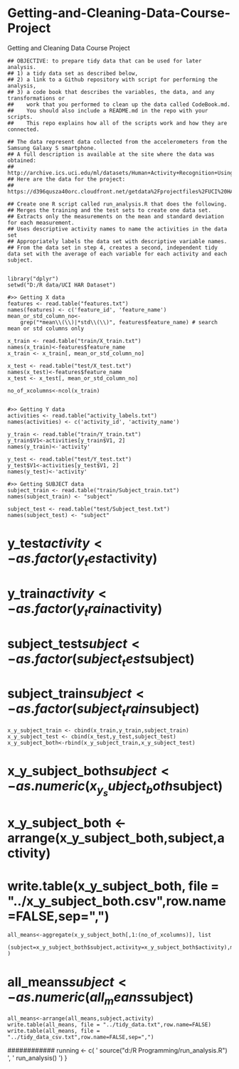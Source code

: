 # Getting-and-Cleaning-Data-Course-Project
Getting and Cleaning Data Course Project

    ## OBJECTIVE: to prepare tidy data that can be used for later analysis.  
    ## 1) a tidy data set as described below, 
    ## 2) a link to a Github repository with script for performing the analysis, 
    ## 3) a code book that describes the variables, the data, and any transformations or 
    ##    work that you performed to clean up the data called CodeBook.md. 
    ##    You should also include a README.md in the repo with your scripts. 
    ##    This repo explains how all of the scripts work and how they are connected.  

    ## The data represent data collected from the accelerometers from the Samsung Galaxy S smartphone. 
    ## A full description is available at the site where the data was obtained: 
    ##     http://archive.ics.uci.edu/ml/datasets/Human+Activity+Recognition+Using+Smartphones 
    ## Here are the data for the project: 
    ##     https://d396qusza40orc.cloudfront.net/getdata%2Fprojectfiles%2FUCI%20HAR%20Dataset.zip 

    ## Create one R script called run_analysis.R that does the following. 
    ## Merges the training and the test sets to create one data set.
    ## Extracts only the measurements on the mean and standard deviation for each measurement. 
    ## Uses descriptive activity names to name the activities in the data set
    ## Appropriately labels the data set with descriptive variable names. 
    ## From the data set in step 4, creates a second, independent tidy data set with the average of each variable for each activity and each subject.


    library("dplyr")
    setwd("D:/R data/UCI HAR Dataset")
    
    #>> Getting X data
    features <- read.table("features.txt")
    names(features) <- c('feature_id', 'feature_name')
    mean_or_std_column_no<- 
        grep("*mean\\(\\)|*std\\(\\)", features$feature_name) # search mean or std columns only   
    
    x_train <- read.table("train/X_train.txt")
    names(x_train)<-features$feature_name 
    x_train <- x_train[, mean_or_std_column_no] 
    
    x_test <- read.table("test/X_test.txt")
    names(x_test)<-features$feature_name
    x_test <- x_test[, mean_or_std_column_no] 
    
    no_of_xcolumns<-ncol(x_train)
    
    
    #>> Getting Y data
    activities <- read.table("activity_labels.txt")
    names(activities) <- c('activity_id', 'activity_name')
    
    y_train <- read.table("train/Y_train.txt")
    y_train$V1<-activities[y_train$V1, 2]
    names(y_train)<-'activity'
    
    y_test <- read.table("test/Y_test.txt")
    y_test$V1<-activities[y_test$V1, 2]
    names(y_test)<-'activity'
    
    #>> Getting SUBJECT data
    subject_train <- read.table("train/Subject_train.txt")
    names(subject_train) <- "subject"
    
    subject_test <- read.table("test/Subject_test.txt")
    names(subject_test) <- "subject"
    
#    y_test$activity <- as.factor(y_test$activity)
#    y_train$activity <- as.factor(y_train$activity)
#    subject_test$subject <- as.factor(subject_test$subject)
#    subject_train$subject <- as.factor(subject_train$subject)
    
    x_y_subject_train <- cbind(x_train,y_train,subject_train)
    x_y_subject_test <- cbind(x_test,y_test,subject_test)
    x_y_subject_both<-rbind(x_y_subject_train,x_y_subject_test)
#    x_y_subject_both$subject<-as.numeric(x_y_subject_both$subject)  
#    x_y_subject_both <- arrange(x_y_subject_both,subject,activity)
#    write.table(x_y_subject_both, file = "../x_y_subject_both.csv",row.name=FALSE,sep=",")

    all_means<-aggregate(x_y_subject_both[,1:(no_of_xcolumns)], list
                         (subject=x_y_subject_both$subject,activity=x_y_subject_both$activity),mean )
#    all_means$subject<-as.numeric(all_means$subject)    
    all_means<-arrange(all_means,subject,activity)
    write.table(all_means, file = "../tidy_data.txt",row.name=FALSE)
    write.table(all_means, file = "../tidy_data_csv.txt",row.name=FALSE,sep=",")
    

############
running <- c(
'
source("d:/R Programming/run_analysis.R")
',
'
run_analysis()
')
}
    

